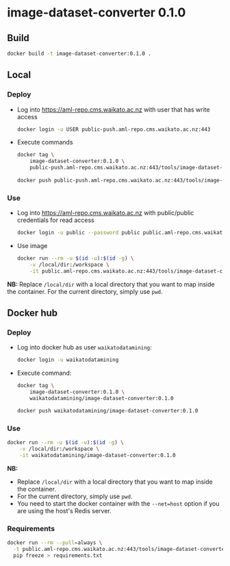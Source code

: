 # image-dataset-converter 0.1.0

## Build

```bash
docker build -t image-dataset-converter:0.1.0 .
```

## Local

### Deploy

* Log into https://aml-repo.cms.waikato.ac.nz with user that has write access

  ```bash
  docker login -u USER public-push.aml-repo.cms.waikato.ac.nz:443
  ```

* Execute commands

  ```bash
  docker tag \
      image-dataset-converter:0.1.0 \
      public-push.aml-repo.cms.waikato.ac.nz:443/tools/image-dataset-converter:0.1.0
      
  docker push public-push.aml-repo.cms.waikato.ac.nz:443/tools/image-dataset-converter:0.1.0
  ```

### Use

* Log into https://aml-repo.cms.waikato.ac.nz with public/public credentials for read access

  ```bash
  docker login -u public --password public public.aml-repo.cms.waikato.ac.nz:443
  ```

* Use image

  ```bash
  docker run --rm -u $(id -u):$(id -g) \
      -v /local/dir:/workspace \
      -it public.aml-repo.cms.waikato.ac.nz:443/tools/image-dataset-converter:0.1.0
  ```

**NB:** Replace `/local/dir` with a local directory that you want to map inside the container. 
For the current directory, simply use `pwd`.


## Docker hub

### Deploy

* Log into docker hub as user `waikatodatamining`:

  ```bash
  docker login -u waikatodatamining
  ```

* Execute command:

  ```bash
  docker tag \
      image-dataset-converter:0.1.0 \
      waikatodatamining/image-dataset-converter:0.1.0
  
  docker push waikatodatamining/image-dataset-converter:0.1.0
  ```

### Use

```bash
docker run --rm -u $(id -u):$(id -g) \
    -v /local/dir:/workspace \
    -it waikatodatamining/image-dataset-converter:0.1.0
```

**NB:** 

* Replace `/local/dir` with a local directory that you want to map inside the container. 
* For the current directory, simply use `pwd`.
* You need to start the docker container with the `--net=host` option if you are using the host's Redis server.

### Requirements

```bash
docker run --rm --pull=always \
  -t public.aml-repo.cms.waikato.ac.nz:443/tools/image-dataset-converter:0.1.0 \
  pip freeze > requirements.txt
```
